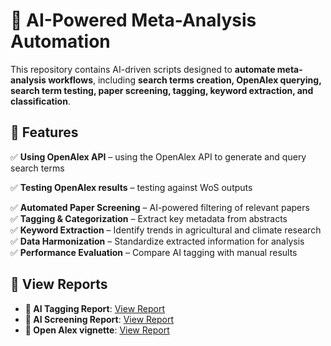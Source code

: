 # 🧠 AI-Powered Meta-Analysis Automation

This repository contains AI-driven scripts designed to **automate meta-analysis workflows**, including **search terms creation, OpenAlex querying, search term testing, paper screening, tagging, keyword extraction, and classification**.

## 🚀 Features
✅ **Using OpenAlex API** – using the OpenAlex API to generate and query search terms

✅ **Testing OpenAlex results** – testing  against WoS outputs

✅ **Automated Paper Screening** – AI-powered filtering of relevant papers  
✅ **Tagging & Categorization** – Extract key metadata from abstracts  
✅ **Keyword Extraction** – Identify trends in agricultural and climate research  
✅ **Data Harmonization** – Standardize extracted information for analysis  
✅ **Performance Evaluation** – Compare AI tagging with manual results  





## 📂 View Reports  


- **🔗 AI Tagging Report**: [View Report](https://eragriculture.github.io/AI/docs/GPT_tagging.html)
- **🔗 AI Screening Report**: [View Report](https://eragriculture.github.io/AI/docs/Screening_GPT.html)  
- **🔗 Open Alex vignette**: [View Report](https://eragriculture.github.io/AI/docs/OA-vignette.html)  
  

